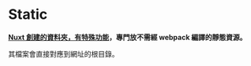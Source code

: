 # Static

**[Nuxt 創建的資料夾，有特殊功能](https://nuxtjs.org/docs/2.x/directory-structure/static)，專門放不需經 webpack 編譯的靜態資源。**

其檔案會直接對應到網址的根目錄。
